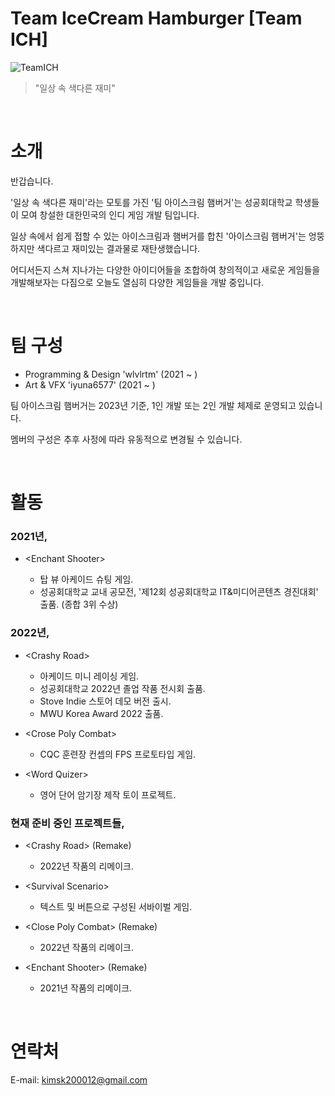 # Team IceCream Hamburger [Team ICH]

![TeamICH](https://user-images.githubusercontent.com/62886544/231495377-a81b9c19-3415-4611-a3ac-e12413c662d2.png)

> "일상 속 색다른 재미"

<br/>

# 소개

반갑습니다.

'일상 속 색다른 재미'라는 모토를 가진 '팀 아이스크림 햄버거'는 성공회대학교 학생들이 모여 창설한 대한민국의 인디 게임 개발 팀입니다.

일상 속에서 쉽게 접할 수 있는 아이스크림과 햄버거를 합친 '아이스크림 햄버거'는 엉뚱하지만 색다르고 재미있는 결과물로 재탄생했습니다.

어디서든지 스쳐 지나가는 다양한 아이디어들을 조합하여 창의적이고 새로운 게임들을 개발해보자는 다짐으로 오늘도 열심히 다양한 게임들을 개발 중입니다.

<br/>

# 팀 구성
- Programming & Design 'wlvlrtm' (2021 ~ )
- Art & VFX 'iyuna6577' (2021 ~ )

팀 아이스크림 햄버거는 2023년 기준, 1인 개발 또는 2인 개발 체제로 운영되고 있습니다.

멤버의 구성은 추후 사정에 따라 유동적으로 변경될 수 있습니다.

<br/>

# 활동

### 2021년,
  - \<Enchant Shooter>
  
    - 탑 뷰 아케이드 슈팅 게임.
    - 성공회대학교 교내 공모전, '제12회 성공회대학교 IT&미디어콘텐츠 경진대회' 출품. (종합 3위 수상)

### 2022년,
  - \<Crashy Road>
  
    - 아케이드 미니 레이싱 게임.
    - 성공회대학교 2022년 졸업 작품 전시회 출품.
    - Stove Indie 스토어 데모 버전 출시.
    - MWU Korea Award 2022 출품.
    
  - \<Crose Poly Combat>
  
    - CQC 훈련장 컨셉의 FPS 프로토타입 게임.
  
  - \<Word Quizer>
  
    - 영어 단어 암기장 제작 토이 프로젝트.

### 현재 준비 중인 프로젝트들,
  - \<Crashy Road> (Remake)
  
    - 2022년 작품의 리메이크.
  
  - \<Survival Scenario>
  
    - 텍스트 및 버튼으로 구성된 서바이벌 게임.
 
  - \<Close Poly Combat> (Remake)
  
    - 2022년 작품의 리메이크.
 
  - \<Enchant Shooter> (Remake)
  
    - 2021년 작품의 리메이크.

<br/>

# 연락처
E-mail: <kimsk200012@gmail.com>
